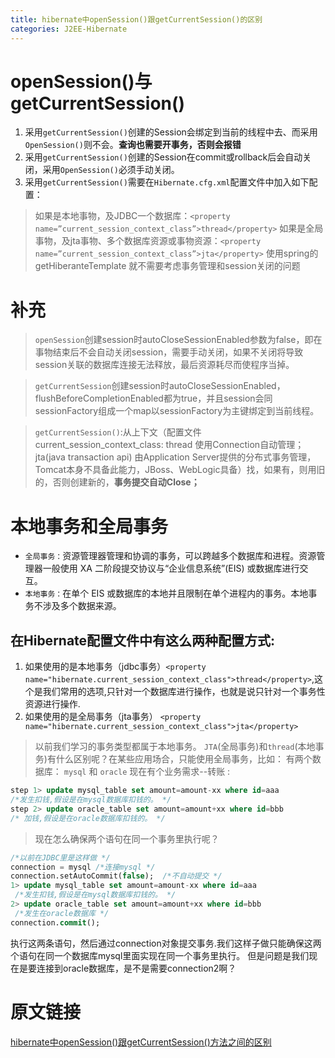 ```yaml
---
title: hibernate中openSession()跟getCurrentSession()的区别
categories: J2EE-Hibernate
---
```


# openSession()与getCurrentSession()
1. 采用`getCurrentSession()`创建的Session会绑定到当前的线程中去、而采用`OpenSession()`则不会。**查询也需要开事务，否则会报错**
2. 采用`getCurrentSession()`创建的Session在commit或rollback后会自动关闭，采用`OpenSession()`必须手动关闭。
3. 采用`getCurrentSession()`需要在`Hibernate.cfg.xml`配置文件中加入如下配置：

> 如果是本地事物，及JDBC一个数据库：`<property name=”current_session_context_class”>thread</property>`
> 如果是全局事物，及jta事物、多个数据库资源或事物资源：`<property name=”current_session_context_class”>jta</property>`
> 使用spring的getHiberanteTemplate 就不需要考虑事务管理和session关闭的问题

# 补充
> `openSession`创建session时autoCloseSessionEnabled参数为false，即在事物结束后不会自动关闭session，需要手动关闭，如果不关闭将导致session关联的数据库连接无法释放，最后资源耗尽而使程序当掉。              

> `getCurrentSession`创建session时autoCloseSessionEnabled，flushBeforeCompletionEnabled都为true，并且session会同sessionFactory组成一个map以sessionFactory为主键绑定到当前线程。

> `getCurrentSession()`:从上下文（配置文件current_session_context_class: thread 使用Connection自动管理；jta(java transaction api) 由Application Server提供的分布式事务管理，Tomcat本身不具备此能力，JBoss、WebLogic具备）找，如果有，则用旧的，否则创建新的，**事务提交自动Close；**

# 本地事务和全局事务
- `全局事务：`资源管理器管理和协调的事务，可以跨越多个数据库和进程。资源管理器一般使用 XA 二阶段提交协议与“企业信息系统”(EIS) 或数据库进行交互。 
- `本地事务：`在单个 EIS 或数据库的本地并且限制在单个进程内的事务。本地事务不涉及多个数据来源。

## 在Hibernate配置文件中有这么两种配置方式:
1. 如果使用的是本地事务（jdbc事务）`<property name="hibernate.current_session_context_class">thread</property>`,这个是我们常用的选项,只针对一个数据库进行操作，也就是说只针对一个事务性资源进行操作.
2. 如果使用的是全局事务（jta事务）
`<property name="hibernate.current_session_context_class">jta</property>`
>  以前我们学习的事务类型都属于本地事务。 `JTA`(全局事务)和`thread`(本地事务)有什么区别呢？在某些应用场合，只能使用全局事务，比如： 有两个数据库：
> `mysql` 和 `oracle`  现在有个业务需求--转账 :
``` sql
step 1> update mysql_table set amount=amount-xx where id=aaa 
/*发生扣钱,假设是在mysql数据库扣钱的。 */
step 2> update oracle_table set amount=amount+xx where id=bbb
/* 加钱,假设是在oracle数据库扣钱的。 */
```
> 现在怎么确保两个语句在同一个事务里执行呢？ 
``` sql
/*以前在JDBC里是这样做 */
connection = mysql /*连接mysql */
connection.setAutoCommit(false);  /*不自动提交 */
1> update mysql_table set amount=amount-xx where id=aaa
 /*发生扣钱,假设是在mysql数据库扣钱的。 */
2> update oracle_table set amount=amount+xx where id=bbb 
 /*发生在oracle数据库 */
connection.commit(); 
```
执行这两条语句，然后通过connection对象提交事务.我们这样子做只能确保这两个语句在同一个数据库mysql里面实现在同一个事务里执行。 但是问题是我们现在是要连接到oracle数据库，是不是需要connection2啊？
# 原文链接
[hibernate中openSession()跟getCurrentSession()方法之间的区别 ](http://www.cnblogs.com/Ant-soldier/p/5051478.html)
